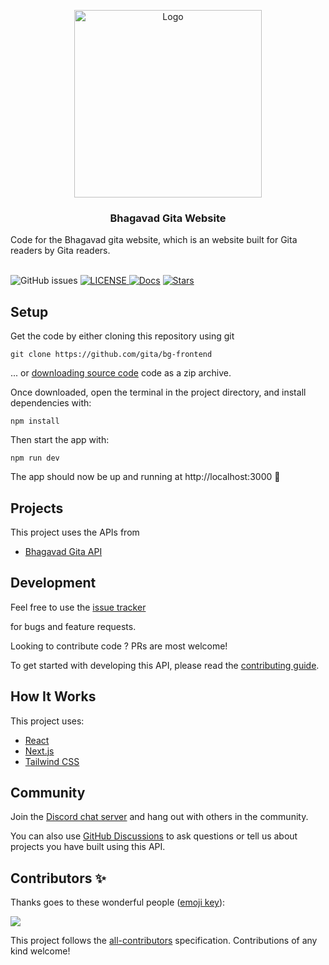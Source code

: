 <!-- markdownlint-disable -->

<p align="center">

<a href="https://bhagavadgita.io">

<img src="https://raw.githubusercontent.com/gita/bhagavad-gita-api/main/.github/gita.png" alt="Logo" width="300">

</a>

<h3 align="center">Bhagavad Gita Website</h3>

<p align="center">

Code for the Bhagavad gita website, which is an website built for Gita readers by Gita readers.

<br />

<img alt="GitHub issues" src="https://img.shields.io/github/issues/gita/bg-frontend">
<a href="https://github.com/gita/bg-frontend/blob/master/LICENSE">
<img alt="LICENSE" src="https://img.shields.io/badge/License-MIT-yellow.svg?maxAge=43200">
</a>
<a href="https://api.bhagavadgita.io/docs"><img src="https://img.shields.io/badge/docs-passing-green" alt="Docs"></a>
<a href="https://starcharts.herokuapp.com/gita/bg-frontend"><img alt="Stars" src="https://img.shields.io/github/stars/gita/bg-frontend.svg?style=social"></a>

</p>

## Setup

Get the code by either cloning this repository using git

```
git clone https://github.com/gita/bg-frontend
```

... or [downloading source code](https://github.com/gita/bg-frontend/archive/refs/heads/main.zip) code as a zip archive.

Once downloaded, open the terminal in the project directory, and install dependencies with:

```
npm install
```

Then start the app with:

```
npm run dev
```

The app should now be up and running at http://localhost:3000 🚀

## Projects

This project uses the APIs from

- [Bhagavad Gita API](https://github.com/gita/bhagavad-gita-api)

## Development

Feel free to use the [issue tracker](https://github.com/gita/bg-frontend/issues)

for bugs and feature requests.

Looking to contribute code ? PRs are most welcome!

To get started with developing this API, please read the [contributing guide](https://github.com/gita/bg-frontend/blob/main/Contributing.md).

## How It Works

This project uses:

- [React](https://reactjs.org/)
- [Next.js](https://nextjs.org/docs/)
- [Tailwind CSS](https://tailwindcss.com/docs)

## Community

Join the [Discord chat server](https://discord.gg/gX8dstApZX) and hang out with others in the community.

You can also use [GitHub Discussions](https://github.com/gita/bhagavad-gita-api/discussions) to ask questions or tell us about projects you have built using this API.

## Contributors ✨

Thanks goes to these wonderful people ([emoji key](https://allcontributors.org/docs/en/emoji-key)):

<!-- ALL-CONTRIBUTORS-LIST:START - Do not remove or modify this section -->

<!-- prettier-ignore-start -->

<!-- markdownlint-disable -->

<a href="https://github.com/git/bg-frontend/graphs/contributors">
  <img src="https://contrib.rocks/image?repo=gita/bg-frontend" />
</a>
<!-- markdownlint-restore -->

<!-- prettier-ignore-end -->

<!-- ALL-CONTRIBUTORS-LIST:END -->

This project follows the [all-contributors](https://github.com/all-contributors/all-contributors) specification. Contributions of any kind welcome!
